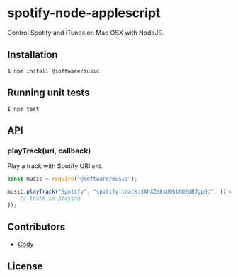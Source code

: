 # spotify-node-applescript

Control Spotify and iTunes on Mac OSX with NodeJS.

## Installation

```
$ npm install @software/music
```

## Running unit tests

```
$ npm test
```

## API

### playTrack(uri, callback)

Play a track with Spotify URI `uri`.

```javascript
const music = require("@software/music");

music.playTrack("Spotify", "spotify:track:3AhXZa8sUQht0UEdBJgpGc", () => {
    // track is playing
});
```

## Contributors

-   [Cody](https://github.com/xavluiz)

## License
